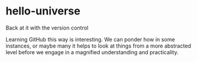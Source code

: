 # hello-universe
Back at it with the version control


Learning GitHub this way is interesting. We can ponder how in some instances, or maybe many it helps to look at things from a more abstracted level before we engage in a magnified understanding and practicality. 
